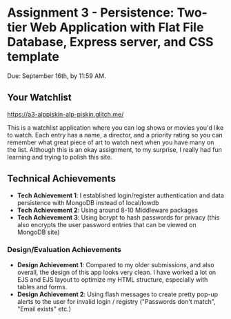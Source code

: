 Assignment 3 - Persistence: Two-tier Web Application with Flat File Database, Express server, and CSS template
===

Due: September 16th, by 11:59 AM.

## Your Watchlist

https://a3-alppiskin-alp-piskin.glitch.me/

This is a watchlist application where you can log shows or movies you'd like to watch. Each entry has a name, a director, and a priority rating so you can remember what great piece of art to watch next when you have many on the list. Although this is an okay assignment, to my surprise, I really had fun learning and trying to polish this site. 

## Technical Achievements
- **Tech Achievement 1**: I established login/register authentication and data persistence with MongoDB instead of local/lowdb
- **Tech Achievement 2**: Using around 8-10 Middleware packages
- **Tech Achievement 3**: Using bcrypt to hash passwords for privacy (this also encrypts the user password entries that can be viewed on MongoDB site)


### Design/Evaluation Achievements
- **Design Achievement 1**: Compared to my older submissions, and also overall, the design of this app looks very clean. I have worked a lot on EJS and EJS layout to optimize my HTML structure, especially with tables and forms.
- **Design Achievement 2**: Using flash messages to create pretty pop-up alerts to the user for invalid login / registry ("Passwords don't match", "Email exists" etc.)
